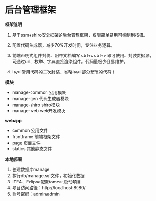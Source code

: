# 后台管理框架


 **框架说明** 

1. 基于ssm+shiro安全框架的后台管理框架，权限简单易用可控制到按钮。

2. 配置代码生成器，减少70%开发时间，专注业务逻辑。

3. 前端声明式组件封装、附带文档编写 ctrl+c ctrl+v 即可使用。封装数据源，可通过url、枚举、字典直接渲染组件。代码量极少且易维护。

4. layui常用代码的二次封装，省略layui部分繁琐的代码！

   

 **模块** 

- manage-common   公用模块
- manage-gen      代码生成器模块
- manage-shiro    shiro模块
- manage-web      web开发模块

 **webapp** 

- common           公用文件
- frontframe       前端框架文件
- page             页面文件
- statics          其他静态文件


 **本地部署**

1. 创建数据库manage
2. 执行db/manage.sql文件，初始化数据
3. IDEA、Eclipse配置tomcat,启动项目
4. 项目访问路径：http://localhost:8080/
5. 账号密码：admin/admin
